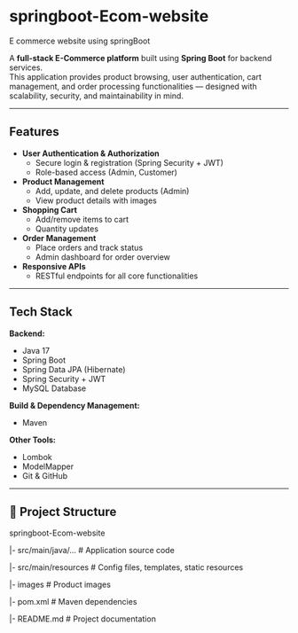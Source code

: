 # springboot-Ecom-website
E commerce website using springBoot

A **full-stack E-Commerce platform** built using **Spring Boot** for backend services.  
This application provides product browsing, user authentication, cart management, and order processing functionalities — designed with scalability, security, and maintainability in mind.

---

## Features
- **User Authentication & Authorization**
  - Secure login & registration (Spring Security + JWT)
  - Role-based access (Admin, Customer)
- **Product Management**
  - Add, update, and delete products (Admin)
  - View product details with images
- **Shopping Cart**
  - Add/remove items to cart
  - Quantity updates
- **Order Management**
  - Place orders and track status
  - Admin dashboard for order overview
- **Responsive APIs**
  - RESTful endpoints for all core functionalities
---
## Tech Stack
**Backend:**
- Java 17
- Spring Boot
- Spring Data JPA (Hibernate)
- Spring Security + JWT
- MySQL Database
  
**Build & Dependency Management:**
- Maven

**Other Tools:**
- Lombok
- ModelMapper
- Git & GitHub

---

## 📂 Project Structure

springboot-Ecom-website

|- src/main/java/... # Application source code

|- src/main/resources # Config files, templates, static resources

|- images # Product images

|- pom.xml # Maven dependencies

|- README.md # Project documentation
